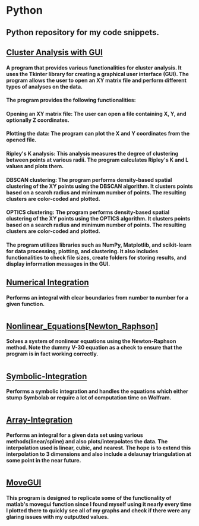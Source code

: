 # Python
## Python repository for my code snippets.

## [Cluster Analysis with GUI](https://github.com/jesse-anderson/Python/tree/main/Cluster-Analysis-with-GUI) <a name ="Cluster Analysis">
#### A program that provides various functionalities for cluster analysis. It uses the Tkinter library for creating a graphical user interface (GUI). The program allows the user to open an XY matrix file and perform different types of analyses on the data.

#### The program provides the following functionalities:

#### Opening an XY matrix file: The user can open a file containing X, Y, and optionally Z coordinates.
  
#### Plotting the data: The program can plot the X and Y coordinates from the opened file.
  
#### Ripley's K analysis: This analysis measures the degree of clustering between points at various radii. The program calculates Ripley's K and L values and plots them.
  
#### DBSCAN clustering: The program performs density-based spatial clustering of the XY points using the DBSCAN algorithm. It clusters points based on a search radius and minimum number of points. The resulting clusters are color-coded and plotted.
  
####  OPTICS clustering: The program performs density-based spatial clustering of the XY points using the OPTICS algorithm. It clusters points based on a search radius and minimum number of points. The resulting clusters are color-coded and plotted.
  
#### The program utilizes libraries such as NumPy, Matplotlib, and scikit-learn for data processing, plotting, and clustering. It also includes functionalities to check file sizes, create folders for storing results, and display information messages in the GUI.
  
## [Numerical Integration](https://github.com/jesse-anderson/Python/blob/main/Numerical-Integration.py) <a name ="Numerical Integration">

#### Performs an integral with clear boundaries from number to number for a given function.
#
## [Nonlinear_Equations[Newton_Raphson]](https://github.com/jesse-anderson/Python/blob/main/Nonlinear_Equations%5BNewton_Raphson%5D.py) <a name = "NonLinear Solver Using Newton Raphson method">

#### Solves a system of nonlinear equations using the Newton-Raphson method. Note the dummy V-30 equation as a check to ensure that the program is in fact working correctly.
#
## [Symbolic-Integration](https://github.com/jesse-anderson/Python/blob/main/Symbolic-Integration.py) <a name ="Symbolic Integration">

#### Performs a symbolic integration and handles the equations which either stump Symbolab or require a lot of computation time on Wolfram.
#
## [Array-Integration](https://github.com/jesse-anderson/Python/blob/main/Array-Integration.py) <a name ="Array Integration">

#### Performs an integral for a given data set using various methods(linear/spline) and also plots/interpolates the data. The interpolation used is linear, cubic, and nearest. The hope is to extend this interpolation to 3 dimensions and also include a delaunay triangulation at some point in the near future.
#
## [MoveGUI](https://github.com/jesse-anderson/Python/blob/main/movegui.py) <a name ="MoveGUI program">

#### This program is designed to replicate some of the functionality of matlab's movegui function since I found myself using it nearly every time I plotted there to quickly see all of my graphs and check if there were any glaring issues with my outputted values.
#
